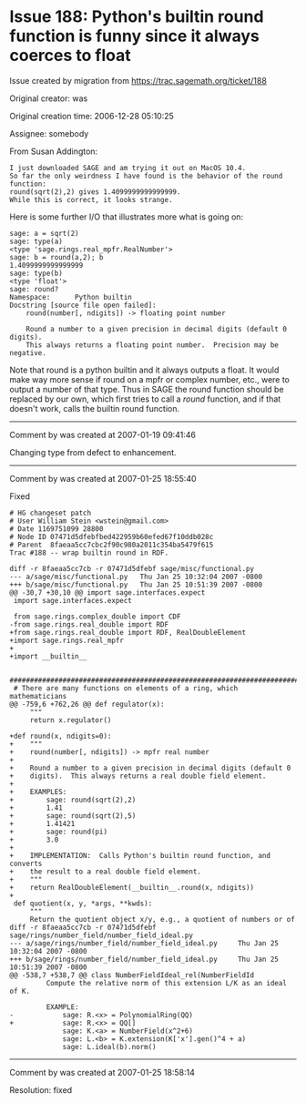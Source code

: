 # Issue 188: Python's builtin round function is funny since it always coerces to float

Issue created by migration from https://trac.sagemath.org/ticket/188

Original creator: was

Original creation time: 2006-12-28 05:10:25

Assignee: somebody

From Susan Addington:

```
I just downloaded SAGE and am trying it out on MacOS 10.4.
So far the only weirdness I have found is the behavior of the round
function:
round(sqrt(2),2) gives 1.4099999999999999.
While this is correct, it looks strange.
```


Here is some further I/O that illustrates more what is going on:

```
sage: a = sqrt(2)
sage: type(a)
<type 'sage.rings.real_mpfr.RealNumber'>
sage: b = round(a,2); b
1.4099999999999999
sage: type(b)
<type 'float'>
sage: round?
Namespace:      Python builtin
Docstring [source file open failed]:
    round(number[, ndigits]) -> floating point number
    
    Round a number to a given precision in decimal digits (default 0 digits).
    This always returns a floating point number.  Precision may be negative.
```


Note that round is a python builtin and it always outputs a float. 
It would make way more sense if round on a mpfr or complex number, etc.,
were to output a number of that type.  Thus in SAGE the round function
should be replaced by our own, which first tries to call a _round_ function,
and if that doesn't work, calls the builtin round function.


---

Comment by was created at 2007-01-19 09:41:46

Changing type from defect to enhancement.


---

Comment by was created at 2007-01-25 18:55:40

Fixed

```
# HG changeset patch
# User William Stein <wstein@gmail.com>
# Date 1169751099 28800
# Node ID 07471d5dfebfbed422959b60efed67f10ddb028c
# Parent  8faeaa5cc7cbc2f90c980a2011c354ba5479f615
Trac #188 -- wrap builtin round in RDF.

diff -r 8faeaa5cc7cb -r 07471d5dfebf sage/misc/functional.py
--- a/sage/misc/functional.py   Thu Jan 25 10:32:04 2007 -0800
+++ b/sage/misc/functional.py   Thu Jan 25 10:51:39 2007 -0800
@@ -30,7 +30,10 @@ import sage.interfaces.expect
 import sage.interfaces.expect
 
 from sage.rings.complex_double import CDF
-from sage.rings.real_double import RDF
+from sage.rings.real_double import RDF, RealDoubleElement
+import sage.rings.real_mpfr
+
+import __builtin__
 
 ##############################################################################
 # There are many functions on elements of a ring, which mathematicians
@@ -759,6 +762,26 @@ def regulator(x):
     """
     return x.regulator()
 
+def round(x, ndigits=0):
+    """
+    round(number[, ndigits]) -> mpfr real number
+    
+    Round a number to a given precision in decimal digits (default 0
+    digits).  This always returns a real double field element.
+
+    EXAMPLES:
+        sage: round(sqrt(2),2)
+        1.41
+        sage: round(sqrt(2),5)
+        1.41421
+        sage: round(pi)
+        3.0
+
+    IMPLEMENTATION:  Calls Python's builtin round function, and converts
+    the result to a real double field element. 
+    """
+    return RealDoubleElement(__builtin__.round(x, ndigits))
+
 def quotient(x, y, *args, **kwds):
     """
     Return the quotient object x/y, e.g., a quotient of numbers or of
diff -r 8faeaa5cc7cb -r 07471d5dfebf sage/rings/number_field/number_field_ideal.py
--- a/sage/rings/number_field/number_field_ideal.py     Thu Jan 25 10:32:04 2007 -0800
+++ b/sage/rings/number_field/number_field_ideal.py     Thu Jan 25 10:51:39 2007 -0800
@@ -538,7 +538,7 @@ class NumberFieldIdeal_rel(NumberFieldId
         Compute the relative norm of this extension L/K as an ideal of K.
 
         EXAMPLE:
-            sage: R.<x> = PolynomialRing(QQ)
+            sage: R.<x> = QQ[]
             sage: K.<a> = NumberField(x^2+6)
             sage: L.<b> = K.extension(K['x'].gen()^4 + a)
             sage: L.ideal(b).norm()
```



---

Comment by was created at 2007-01-25 18:58:14

Resolution: fixed
